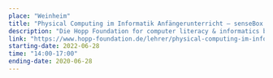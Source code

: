 ```yaml
---
place: "Weinheim"
title: "Physical Computing im Informatik Anfängerunterricht – senseBox Grundlagenworkshop"
description: "Die Hopp Foundation for computer literacy & informatics bietet kostenlose senseBox Fortbildungen zu den Themen Physical Computing, IoT, Luftqualitätsmessung, Smart Cities, Citizen Science und Digital Farming an."
link: "https://www.hopp-foundation.de/lehrer/physical-computing-im-informatik-anfaengerunterricht-sensebox-grundlagenworkshop/"
starting-date: 2022-06-28
time: "14:00-17:00"
ending-date: 2020-06-28
---
```

